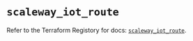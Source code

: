 # `scaleway_iot_route`

Refer to the Terraform Registory for docs: [`scaleway_iot_route`](https://registry.terraform.io/providers/scaleway/scaleway/2.17.0/docs/resources/iot_route).
